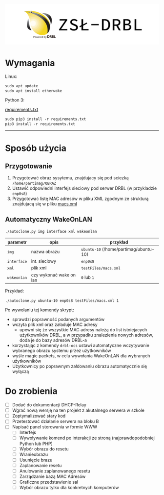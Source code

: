 ![](https://github.com/MattTheCoder-W/MyFiles/blob/main/Projects/DRBL/drbl-banner.png?raw=true)

# Wymagania
Linux:

```
sudo apt update
sudo apt install etherwake
```

Python 3:

[requirements.txt](requirements.txt)

```
sudo pip3 install -r requirements.txt
pip3 install -r requirements.txt
```

---

# Sposób użycia

## Przygotowanie
1. Przygotować obraz sysytemu, znajdujacy się pod sciezką `/home/partimag/OBRAZ`
2. Ustawić odpowiedni interfejs sieciowy pod serwer DRBL (w przykladzie `enp0s8`)
3. Przygotować listę MAC adresów w pliku XML zgodnym ze strukturą znajdujacą się w pliku [macs.xml](testFiles/macs.xml)

## Automatyczny WakeOnLAN

`./autoclone.py img interface xml wakeonlan`

| parametr | opis | przykład |
| -------- | ---- | -------- |
| `img` | nazwa obrazu | `ubuntu-10` (/home/partimag/ubuntu-10) |
| `interface` | int. sieciowy | `enp0s8` |
| `xml` | plik xml | `testFiles/macs.xml` |
| `wakeonlan` | czy wykonać wake on lan | `0` lub `1` |

Przykład:

`./autoclone.py ubuntu-10 enp0s8 testFiles/macs.xml 1`

Po wywolaniu tej komendy skrypt:
* sprawdzi poprawność podanych argumentów
* wczyta plik xml oraz załaduje MAC adresy
	- upewni się że wszystkie MAC adresy należą do list istniejacych użytkowników DRBL, a w przypadku znalezienia nowych adresów, doda je do bazy adresów DRBL-a
* korzystając z komendy `drbl-ocs` ustawi automatyczne wczytywanie wybranego obrazu systemu przez użytkowników
* wyśle magic packets, w celu wywołania WakeOnLAN dla wybranych użytkowników
* Użytkownicy po poprawnym załdowaniu obrazu automatycznie się wyłączą

# Do zrobienia

- [ ] Dodać do dokumentacji DHCP-Relay
- [ ] Wgrać nową wersję na ten projekt z akutalnego serwera w szkole
- [ ] Zoptymalizować stary kod
- [ ] Przetestować działanie serwera na bloku B
- [ ] Napisać panel sterowania w formie WWW
    - [ ] Interfejs
    - [ ] Wywoływanie komend po interakcji ze stroną (najprawdopodobniej Python lub PHP)
    - [ ] Wybór obrazu do resetu
    - [ ] Wranieobrazu
    - [ ] Usunięcie brazu
    - [ ] Zaplanowanie resetu
    - [ ] Anulowanie zaplanowanego resetu
    - [ ] Zarządzanie bazą MAC Adresów
    - [ ] Graficzne przedstawienie sal
    - [ ] Wybór obrazu tylko dla konkretnych komputerów
